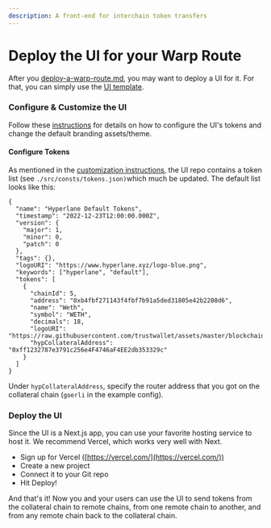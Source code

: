 ```yaml
---
description: A front-end for interchain token transfers
---
```


# Deploy the UI for your Warp Route

After you [deploy-a-warp-route.md](deploy-a-warp-route.md "mention"), you may want to deploy a UI for it. For that, you can simply use the [UI template](https://github.com/hyperlane-xyz/hyperlane-warp-ui-template).

### Configure & Customize the UI

Follow these [instructions](https://github.com/hyperlane-xyz/hyperlane-warp-ui-template/blob/main/CUSTOMIZE.md) for details on how to configure the UI's tokens and change the default branding assets/theme.

#### Configure Tokens

As mentioned in the [customization instructions](https://github.com/hyperlane-xyz/hyperlane-warp-ui-template/blob/main/CUSTOMIZE.md), the UI repo contains a token list (see `./src/consts/tokens.json)`which much be updated. The default list looks like this:

```
{
  "name": "Hyperlane Default Tokens",
  "timestamp": "2022-12-23T12:00:00.000Z",
  "version": {
    "major": 1,
    "minor": 0,
    "patch": 0
  },
  "tags": {},
  "logoURI": "https://www.hyperlane.xyz/logo-blue.png",
  "keywords": ["hyperlane", "default"],
  "tokens": [
    {
      "chainId": 5,
      "address": "0xb4fbf271143f4fbf7b91a5ded31805e42b2208d6",
      "name": "Weth",
      "symbol": "WETH",
      "decimals": 18,
      "logoURI": "https://raw.githubusercontent.com/trustwallet/assets/master/blockchains/ethereum/assets/0xC02aaA39b223FE8D0A0e5C4F27eAD9083C756Cc2/logo.png",
      "hypCollateralAddress": "0xff1232787e3791c256e4F4746aF4EE2db353329c"
    }
  ]
}
```

Under `hypCollateralAddress`, specify the router address that you got on the collateral chain (`goerli` in the example config).

### Deploy the UI

Since the UI is a Next.js app, you can use your favorite hosting service to host it. We recommend Vercel, which works very well with Next.

* Sign up for Vercel ([https://vercel.com/](https://vercel.com/))
* Create a new project
* Connect it to your Git repo
* Hit Deploy!

And that's it! Now you and your users can use the UI to send tokens from the collateral chain to remote chains, from one remote chain to another, and from any remote chain back to the collateral chain.


